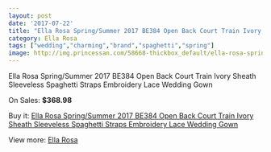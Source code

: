 ```yaml
---
layout: post
date: '2017-07-22'
title: "Ella Rosa Spring/Summer 2017 BE384 Open Back Court Train Ivory Sheath Sleeveless Spaghetti Straps Embroidery Lace Wedding Gown"
category: Ella Rosa
tags: ["wedding","charming","brand","spaghetti","spring"]
image: http://img.princessan.com/58668-thickbox_default/ella-rosa-spring-summer-2017-be384-open-back-court-train-ivory-sheath-sleeveless-spaghetti-straps-embroidery-lace-wedding-gown.jpg
---
```

Ella Rosa Spring/Summer 2017 BE384 Open Back Court Train Ivory Sheath Sleeveless Spaghetti Straps Embroidery Lace Wedding Gown

On Sales: **$368.98**
<a href="https://www.princessan.com/en/ella-rosa/25982-ella-rosa-spring-summer-2017-be384-open-back-court-train-ivory-sheath-sleeveless-spaghetti-straps-embroidery-lace-wedding-gown.html"><amp-img layout="responsive" width="600" height="600" src="//img.princessan.com/58668-thickbox_default/ella-rosa-spring-summer-2017-be384-open-back-court-train-ivory-sheath-sleeveless-spaghetti-straps-embroidery-lace-wedding-gown.jpg" alt="Ella Rosa Spring/Summer 2017 BE384 Open Back Court Train Ivory Sheath Sleeveless Spaghetti Straps Embroidery Lace Wedding Gown 0" /></a>
<a href="https://www.princessan.com/en/ella-rosa/25982-ella-rosa-spring-summer-2017-be384-open-back-court-train-ivory-sheath-sleeveless-spaghetti-straps-embroidery-lace-wedding-gown.html"><amp-img layout="responsive" width="600" height="600" src="//img.princessan.com/58674-thickbox_default/ella-rosa-spring-summer-2017-be384-open-back-court-train-ivory-sheath-sleeveless-spaghetti-straps-embroidery-lace-wedding-gown.jpg" alt="Ella Rosa Spring/Summer 2017 BE384 Open Back Court Train Ivory Sheath Sleeveless Spaghetti Straps Embroidery Lace Wedding Gown 1" /></a>
<a href="https://www.princessan.com/en/ella-rosa/25982-ella-rosa-spring-summer-2017-be384-open-back-court-train-ivory-sheath-sleeveless-spaghetti-straps-embroidery-lace-wedding-gown.html"><amp-img layout="responsive" width="600" height="600" src="//img.princessan.com/58673-thickbox_default/ella-rosa-spring-summer-2017-be384-open-back-court-train-ivory-sheath-sleeveless-spaghetti-straps-embroidery-lace-wedding-gown.jpg" alt="Ella Rosa Spring/Summer 2017 BE384 Open Back Court Train Ivory Sheath Sleeveless Spaghetti Straps Embroidery Lace Wedding Gown 2" /></a>
<a href="https://www.princessan.com/en/ella-rosa/25982-ella-rosa-spring-summer-2017-be384-open-back-court-train-ivory-sheath-sleeveless-spaghetti-straps-embroidery-lace-wedding-gown.html"><amp-img layout="responsive" width="600" height="600" src="//img.princessan.com/58672-thickbox_default/ella-rosa-spring-summer-2017-be384-open-back-court-train-ivory-sheath-sleeveless-spaghetti-straps-embroidery-lace-wedding-gown.jpg" alt="Ella Rosa Spring/Summer 2017 BE384 Open Back Court Train Ivory Sheath Sleeveless Spaghetti Straps Embroidery Lace Wedding Gown 3" /></a>
<a href="https://www.princessan.com/en/ella-rosa/25982-ella-rosa-spring-summer-2017-be384-open-back-court-train-ivory-sheath-sleeveless-spaghetti-straps-embroidery-lace-wedding-gown.html"><amp-img layout="responsive" width="600" height="600" src="//img.princessan.com/58671-thickbox_default/ella-rosa-spring-summer-2017-be384-open-back-court-train-ivory-sheath-sleeveless-spaghetti-straps-embroidery-lace-wedding-gown.jpg" alt="Ella Rosa Spring/Summer 2017 BE384 Open Back Court Train Ivory Sheath Sleeveless Spaghetti Straps Embroidery Lace Wedding Gown 4" /></a>
<a href="https://www.princessan.com/en/ella-rosa/25982-ella-rosa-spring-summer-2017-be384-open-back-court-train-ivory-sheath-sleeveless-spaghetti-straps-embroidery-lace-wedding-gown.html"><amp-img layout="responsive" width="600" height="600" src="//img.princessan.com/58670-thickbox_default/ella-rosa-spring-summer-2017-be384-open-back-court-train-ivory-sheath-sleeveless-spaghetti-straps-embroidery-lace-wedding-gown.jpg" alt="Ella Rosa Spring/Summer 2017 BE384 Open Back Court Train Ivory Sheath Sleeveless Spaghetti Straps Embroidery Lace Wedding Gown 5" /></a>
<a href="https://www.princessan.com/en/ella-rosa/25982-ella-rosa-spring-summer-2017-be384-open-back-court-train-ivory-sheath-sleeveless-spaghetti-straps-embroidery-lace-wedding-gown.html"><amp-img layout="responsive" width="600" height="600" src="//img.princessan.com/58669-thickbox_default/ella-rosa-spring-summer-2017-be384-open-back-court-train-ivory-sheath-sleeveless-spaghetti-straps-embroidery-lace-wedding-gown.jpg" alt="Ella Rosa Spring/Summer 2017 BE384 Open Back Court Train Ivory Sheath Sleeveless Spaghetti Straps Embroidery Lace Wedding Gown 6" /></a>

Buy it: [Ella Rosa Spring/Summer 2017 BE384 Open Back Court Train Ivory Sheath Sleeveless Spaghetti Straps Embroidery Lace Wedding Gown](https://www.princessan.com/en/ella-rosa/25982-ella-rosa-spring-summer-2017-be384-open-back-court-train-ivory-sheath-sleeveless-spaghetti-straps-embroidery-lace-wedding-gown.html "Ella Rosa Spring/Summer 2017 BE384 Open Back Court Train Ivory Sheath Sleeveless Spaghetti Straps Embroidery Lace Wedding Gown")

View more: [Ella Rosa](https://www.princessan.com/en/244-ella-rosa "Ella Rosa")